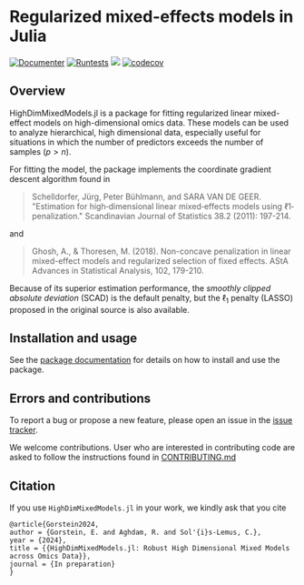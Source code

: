 # Regularized mixed-effects models in Julia
[![Documenter](https://github.com/solislemuslab/HighDimMixedModels.jl/actions/workflows/Documenter.yml/badge.svg)](https://github.com/solislemuslab/HighDimMixedModels.jl/actions/workflows/Documenter.yml) [![Runtests](https://github.com/solislemuslab/HighDimMixedModels.jl/actions/workflows/Runtests.yml/badge.svg)](https://github.com/solislemuslab/HighDimMixedModels.jl/actions/workflows/Runtests.yml)
[![](https://img.shields.io/badge/docs-dev-blue.svg)](https://solislemuslab.github.io/HighDimMixedModels.jl/dev/)
[![codecov](https://codecov.io/github/solislemuslab/HighDimMixedModels.jl/graph/badge.svg?token=BAF8P78SUS)](https://codecov.io/github/solislemuslab/HighDimMixedModels.jl)

## Overview 
HighDimMixedModels.jl is a package for fitting regularized linear mixed-effect models on high-dimensional omics data. These models can be used to analyze hierarchical, high dimensional data, especially useful for situations in which the number of predictors exceeds the number of samples ($p > n$). 

For fitting the model, the package implements the coordinate gradient descent algorithm found in

>Schelldorfer, Jürg, Peter Bühlmann, and SARA VAN DE GEER. "Estimation for high‐dimensional linear mixed‐effects models using ℓ1‐penalization." Scandinavian Journal of Statistics 38.2 (2011): 197-214.

and 

>Ghosh, A., & Thoresen, M. (2018). Non-concave penalization in linear mixed-effect models and regularized selection of fixed effects. AStA Advances in Statistical Analysis, 102, 179-210. 

Because of its superior estimation performance, the *smoothly clipped absolute deviation* (SCAD) is the default penalty, but the $\ell_1$ penalty (LASSO) proposed in the original source is also available.


## Installation and usage 

See the [package documentation](https://solislemuslab.github.io/HighDimMixedModels.jl/dev/) for details on how to install and use the package.

## Errors and contributions

To report a bug or propose a new feature, please open an issue in the [issue tracker](https://github.com/solislemuslab/HighDimMixedModels.jl/issues). 

We welcome contributions. User who are interested in contributing code are asked to follow the instructions found in [CONTRIBUTING.md](https://github.com/solislemuslab/HighDimMixedModels.jl/blob/main/CONTRIBUTING.md)


## Citation

If you use `HighDimMixedModels.jl` in your work, we kindly ask that you cite 
```
@article{Gorstein2024,
author = {Gorstein, E. and Aghdam, R. and Sol'{i}s-Lemus, C.},
year = {2024},
title = {{HighDimMixedModels.jl: Robust High Dimensional Mixed Models across Omics Data}},
journal = {In preparation}
}
```
